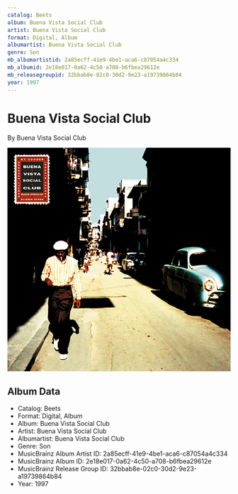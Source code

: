```yaml
---
catalog: Beets
album: Buena Vista Social Club
artist: Buena Vista Social Club
format: Digital, Album
albumartist: Buena Vista Social Club
genre: Son
mb_albumartistid: 2a85ecff-41e9-4be1-aca6-c87054a4c334
mb_albumid: 2e18e017-0a62-4c50-a708-b6fbea29612e
mb_releasegroupid: 32bbab8e-02c0-30d2-9e23-a19739864b84
year: 1997
---
```


# Buena Vista Social Club

By Buena Vista Social Club

![](../../assets/beetscovers/Buena_Vista_Social_Club-Buena_Vista_Social_Club.jpg)

## Album Data

- Catalog: Beets
- Format: Digital, Album
- Album: Buena Vista Social Club
- Artist: Buena Vista Social Club
- Albumartist: Buena Vista Social Club
- Genre: Son
- MusicBrainz Album Artist ID: 2a85ecff-41e9-4be1-aca6-c87054a4c334
- MusicBrainz Album ID: 2e18e017-0a62-4c50-a708-b6fbea29612e
- MusicBrainz Release Group ID: 32bbab8e-02c0-30d2-9e23-a19739864b84
- Year: 1997

